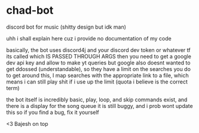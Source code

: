 # chad-bot
discord bot for music (shitty design but idk man)



uhh i shall explain here cuz i provide no documentation of my code


basically, the bot uses discord4j and your discord dev token or whatever tf its called which IS PASSED THROUGH ARGS
then you need to get a google dev api key and allow to make yt queries
but google also doesnt wanted to get ddossed (understandable), so they have a limit on the searches you do
to get around this, I map searches with the appropriate link to a file, which means i can still play shit if i use up the limit (quota i believe is the correct term)

the bot itself is incredibly basic, play, loop, and skip commands exist, and there is a display for the song queue
it is still buggy, and i prob wont update this so if you find a bug, fix it yourself

<3 Bajesh on top
